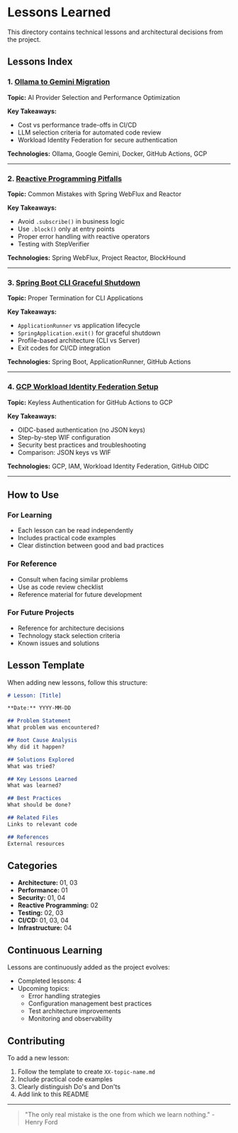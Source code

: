 # Lessons Learned

This directory contains technical lessons and architectural decisions from the project.

## Lessons Index

### 1. [Ollama to Gemini Migration](./01-ollama-to-gemini-migration.md)
**Topic:** AI Provider Selection and Performance Optimization

**Key Takeaways:**
- Cost vs performance trade-offs in CI/CD
- LLM selection criteria for automated code review
- Workload Identity Federation for secure authentication

**Technologies:** Ollama, Google Gemini, Docker, GitHub Actions, GCP

---

### 2. [Reactive Programming Pitfalls](./02-reactive-programming-pitfalls.md)
**Topic:** Common Mistakes with Spring WebFlux and Reactor

**Key Takeaways:**
- Avoid `.subscribe()` in business logic
- Use `.block()` only at entry points
- Proper error handling with reactive operators
- Testing with StepVerifier

**Technologies:** Spring WebFlux, Project Reactor, BlockHound

---

### 3. [Spring Boot CLI Graceful Shutdown](./03-spring-boot-cli-shutdown.md)
**Topic:** Proper Termination for CLI Applications

**Key Takeaways:**
- `ApplicationRunner` vs application lifecycle
- `SpringApplication.exit()` for graceful shutdown
- Profile-based architecture (CLI vs Server)
- Exit codes for CI/CD integration

**Technologies:** Spring Boot, ApplicationRunner, GitHub Actions

---

### 4. [GCP Workload Identity Federation Setup](./04-gcp-workload-identity-federation-setup.md)
**Topic:** Keyless Authentication for GitHub Actions to GCP

**Key Takeaways:**
- OIDC-based authentication (no JSON keys)
- Step-by-step WIF configuration
- Security best practices and troubleshooting
- Comparison: JSON keys vs WIF

**Technologies:** GCP, IAM, Workload Identity Federation, GitHub OIDC

---

## How to Use

### For Learning
- Each lesson can be read independently
- Includes practical code examples
- Clear distinction between good and bad practices

### For Reference
- Consult when facing similar problems
- Use as code review checklist
- Reference material for future development

### For Future Projects
- Reference for architecture decisions
- Technology stack selection criteria
- Known issues and solutions

## Lesson Template

When adding new lessons, follow this structure:

```markdown
# Lesson: [Title]

**Date:** YYYY-MM-DD

## Problem Statement
What problem was encountered?

## Root Cause Analysis
Why did it happen?

## Solutions Explored
What was tried?

## Key Lessons Learned
What was learned?

## Best Practices
What should be done?

## Related Files
Links to relevant code

## References
External resources
```

## Categories

- **Architecture:** 01, 03
- **Performance:** 01
- **Security:** 01, 04
- **Reactive Programming:** 02
- **Testing:** 02, 03
- **CI/CD:** 01, 03, 04
- **Infrastructure:** 04

## Continuous Learning

Lessons are continuously added as the project evolves:

- Completed lessons: 4
- Upcoming topics:
  - Error handling strategies
  - Configuration management best practices
  - Test architecture improvements
  - Monitoring and observability

## Contributing

To add a new lesson:

1. Follow the template to create `XX-topic-name.md`
2. Include practical code examples
3. Clearly distinguish Do's and Don'ts
4. Add link to this README

---

> "The only real mistake is the one from which we learn nothing." - Henry Ford
